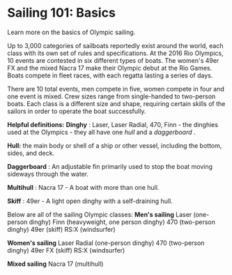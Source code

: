 Sailing 101: Basics
===================

Learn more on the basics of Olympic sailing.

Up to 3,000 categories of sailboats reportedly exist around the world, each class with its own set of rules and specifications. At the 2016 Rio Olympics, 10 events are contested in six different types of boats. The women's 49er FX and the mixed Nacra 17 make their Olympic debut at the Rio Games. Boats compete in fleet races, with each regatta lasting a series of days.

There are 10 total events, men compete in five, women compete in four and one event is mixed. Crew sizes range from single-handed to two-person boats. Each class is a different size and shape, requiring certain skills of the sailors in order to operate the boat successfully.

**Helpful definitions:**
**Dinghy** : Laser, Laser Radial, 470, Finn - the dinghies used at the Olympics - they all have one *hull* and a *daggerboard* .

**Hull:** the main body or shell of a ship or other vessel, including the bottom, sides, and deck.

**Daggerboard** : An adjustable fin primarily used to stop the boat moving sideways through the water.

**Multihull** : Nacra 17 - A boat with more than one hull.

**Skiff** : 49er - A light open dinghy with a self-draining hull.

Below are all of the sailing Olympic classes:
**Men's sailing**
Laser (one-person dinghy)
Finn (heavyweight, one person dinghy)
470 (two-person dinghy)
49er (skiff)
RS:X (windsurfer)

**Women's sailing**
Laser Radial (one-person dinghy)
470 (two-person dinghy)
49er FX (skiff)
RS:X (windsurfer)

**Mixed sailing**
Nacra 17 (multihull)


